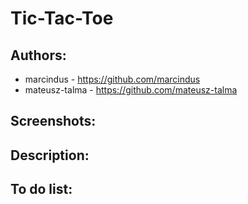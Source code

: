 # Tic-Tac-Toe

## Authors:

- marcindus - https://github.com/marcindus
- mateusz-talma - https://github.com/mateusz-talma

## Screenshots:

## Description:

## To do list:

